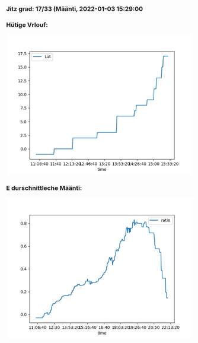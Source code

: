 ### Jitz grad: 17/33 (Määnti, 2022-01-03 15:29:00

### Hütige Vrlouf:
![Graph](Today.png)

### E durschnittleche Määnti:
![Graph](Määnti.png)
